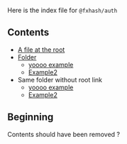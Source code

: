 Here is the index file for `@fxhash/auth`

## Contents

- [A file at the root](./file-root.md)
- [Folder](README.md)
  - [yoooo example](./folder/example.md)
  - [Example2](folder/example2.md)
- Same folder without root link
  - [yoooo example](./folder/example.md)
  - [Example2](folder/example2.md)

## Beginning

Contents should have been removed ?
